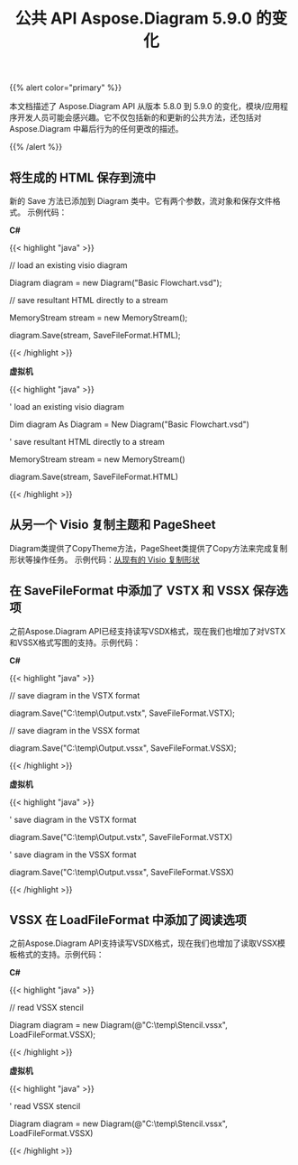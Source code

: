 ﻿---
title: 公共 API Aspose.Diagram 5.9.0 的变化
type: docs
weight: 10
url: /zh/net/public-api-changes-in-aspose-diagram-5-9-0/
---
{{% alert color="primary" %}} 

本文档描述了 Aspose.Diagram API 从版本 5.8.0 到 5.9.0 的变化，模块/应用程序开发人员可能会感兴趣。它不仅包括新的和更新的公共方法，还包括对 Aspose.Diagram 中幕后行为的任何更改的描述。

{{% /alert %}} 
## **将生成的 HTML 保存到流中**
新的 Save 方法已添加到 Diagram 类中。它有两个参数，流对象和保存文件格式。
示例代码：

**C#**

{{< highlight "java" >}}

 // load an existing visio diagram

Diagram diagram = new Diagram("Basic Flowchart.vsd");

// save resultant HTML directly to a stream

MemoryStream stream = new MemoryStream();

diagram.Save(stream, SaveFileFormat.HTML);

{{< /highlight >}}

**虚拟机**

{{< highlight "java" >}}

 ' load an existing visio diagram

Dim diagram As Diagram = New Diagram("Basic Flowchart.vsd")

' save resultant HTML directly to a stream

MemoryStream stream = new MemoryStream()

diagram.Save(stream, SaveFileFormat.HTML)

{{< /highlight >}}
## **从另一个 Visio 复制主题和 PageSheet**
Diagram类提供了CopyTheme方法，PageSheet类提供了Copy方法来完成复制形状等操作任务。
示例代码：[从现有的 Visio 复制形状](/diagram/zh/net/add-retrieve-copy-and-read-visio-shape-data/)
## **在 SaveFileFormat 中添加了 VSTX 和 VSSX 保存选项**
之前Aspose.Diagram API已经支持读写VSDX格式，现在我们也增加了对VSTX和VSSX格式写图的支持。示例代码：

**C#**

{{< highlight "java" >}}

 // save diagram in the VSTX format

diagram.Save("C:\\temp\\Output.vstx", SaveFileFormat.VSTX);

// save diagram in the VSSX format

diagram.Save("C:\\temp\\Output.vssx", SaveFileFormat.VSSX);

{{< /highlight >}}

**虚拟机**

{{< highlight "java" >}}

 ' save diagram in the VSTX format

diagram.Save("C:\\temp\\Output.vstx", SaveFileFormat.VSTX)

' save diagram in the VSSX format

diagram.Save("C:\\temp\\Output.vssx", SaveFileFormat.VSSX)

{{< /highlight >}}
## **VSSX 在 LoadFileFormat 中添加了阅读选项**
之前Aspose.Diagram API支持读写VSDX格式，现在我们也增加了读取VSSX模板格式的支持。示例代码：

**C#**

{{< highlight "java" >}}

 // read VSSX stencil

Diagram diagram = new Diagram(@"C:\temp\Stencil.vssx", LoadFileFormat.VSSX);

{{< /highlight >}}

**虚拟机**

{{< highlight "java" >}}

 ' read VSSX stencil

Diagram diagram = new Diagram(@"C:\temp\Stencil.vssx", LoadFileFormat.VSSX)

{{< /highlight >}}
